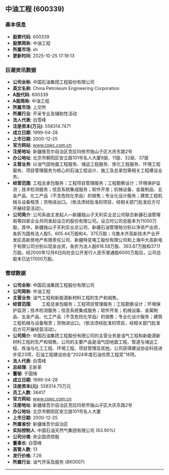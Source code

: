 ## 中油工程 (600339)

### 基本信息

- **股票代码**: 600339
- **股票简称**: 中油工程
- **所属市场**: sh
- **更新时间**: 2025-10-25 17:19:13

### 巨潮资讯数据

- **公司全称**: 中国石油集团工程股份有限公司
- **英文名称**: China Petroleum Engineering Corporation
- **A股代码**: 600339
- **A股简称**: 中油工程
- **所属市场**: 上交所
- **所属行业**: 开采专业及辅助性活动
- **法人代表**: 白雪峰
- **注册资本(万元)**: 558314.7471
- **成立日期**: 1999-04-28
- **上市日期**: 2000-12-25
- **官方网站**: www.cpec.com.cn
- **注册地址**: 新疆维吾尔自治区克拉玛依市独山子区大庆东路2号
- **办公地址**: 北京市朝阳区安立路101号名人大厦9层、11层、32层、37层
- **主营业务**: 以油气田地面工程服务、储运工程服务、炼化工程服务、环境工程服务、项目管理服务为核心的石油工程设计、施工及总承包等相关工程建设业务。
- **经营范围**: 工程总承包服务；工程项目管理服务；工程勘察设计；环境保护监测；技术检测服务；信息系统集成服务；软件开发；机械设备、金属制品、五金产品、化工产品（不含危险化学品）的销售；专业化设计服务；建筑工程机械与设备租赁；货物进出口。（依法须经批准的项目，经相关部门批准后方可开展经营活动）。
- **公司简介**: 公司系由主发起人—新疆独山子天利实业总公司联合新疆石油管理局等四家企业共同发起设立的股份有限公司。设立时公司总股本为11000万股。其中，新疆独山子天利实业总公司、新疆石油管理局分别以净资产出资，各折为国有法人股5，605.44万股和4，375万股；乌鲁木齐高新技术产业开发区高新房地产有限责任公司、新疆特变电工股份有限公司和上海中大高新电子有限公司分别以现金出资，各折为法人股618.58万股、363.87万股和37.11万股。经2000年12月6日向社会公开发行人民币普通股6000万股后，公司总股本已达17000万股。

### 雪球数据

- **公司全称**: 中国石油集团工程股份有限公司
- **公司简称**: 中油工程
- **主营业务**: 油气工程和新能源新材料工程的生产和销售。
- **经营范围**: 　　工程总承包服务；工程项目管理服务；工程勘察设计；环境保护监测；技术检测服务；信息系统集成服务；软件开发；机械设备、金属制品、五金产品、化工产品（不含危险化学品）的销售；专业化设计服务；建筑工程机械与设备租赁；货物进出口。（依法须经批准的项目，经相关部门批准后方可开展经营活动）。
- **公司简介**: 中国石油集团工程股份有限公司的主营业务是油气工程和新能源新材料工程的生产和销售。公司的主要产品是油气田地面工程、管道与储运工程、炼油与化工工程、环境工程、项目管理及其他。公司获得建设协会科技进步奖23项，石油工程建设协会“2024年度石油优质工程奖”18项。
- **法人代表**: 白雪峰
- **总经理**: 王新革
- **董秘**: 于国锋
- **成立日期**: 1999-04-28
- **注册资本(元)**: 558314.75万元
- **员工人数**: 38417
- **官方网站**: www.cpec.com.cn
- **注册地址**: 新疆维吾尔自治区克拉玛依市独山子区大庆东路2号
- **办公地址**: 北京市朝阳区安立路101号名人大厦
- **上市日期**: 2000-12-25
- **所属省份**: 新疆维吾尔自治区
- **实际控制人**: 中国石油天然气集团有限公司 (63.90%)
- **公司分类**: 央企国资控股
- **董事长**: 白雪峰
- **高管人数**: 13
- **发行价格**: 7.28
- **所属行业**: 油气开采及服务 (BK0007)

---